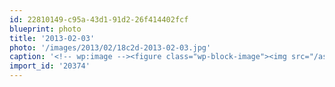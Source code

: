 ```yaml
---
id: 22810149-c95a-43d1-91d2-26f414402fcf
blueprint: photo
title: '2013-02-03'
photo: '/images/2013/02/18c2d-2013-02-03.jpg'
caption: '<!-- wp:image --><figure class="wp-block-image"><img src="/assets/images/2013/02/18c2d-2013-02-03.jpg" /></figure><!-- /wp:image --><!-- wp:paragraph --><p>Driving the foggy back roads of Keremeos w/ @tehshane</p><!-- /wp:paragraph -->'
import_id: '20374'
---
```

